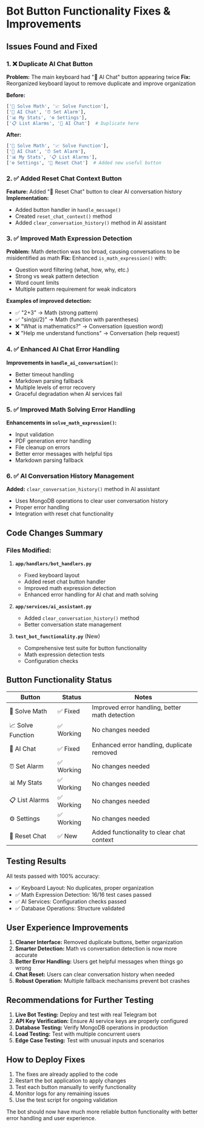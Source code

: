 # Bot Button Functionality Fixes & Improvements

## Issues Found and Fixed

### 1. ❌ **Duplicate AI Chat Button**
**Problem:** The main keyboard had "🤖 AI Chat" button appearing twice
**Fix:** Reorganized keyboard layout to remove duplicate and improve organization

**Before:**
```python
['🧮 Solve Math', '📈 Solve Function'],
['🤖 AI Chat', '⏰ Set Alarm'],
['📊 My Stats', '⚙️ Settings'],
['📋 List Alarms', '🤖 AI Chat']  # Duplicate here
```

**After:**
```python
['🧮 Solve Math', '📈 Solve Function'],
['🤖 AI Chat', '⏰ Set Alarm'],
['📊 My Stats', '📋 List Alarms'],
['⚙️ Settings', '🔄 Reset Chat']  # Added new useful button
```

### 2. ✅ **Added Reset Chat Context Button**
**Feature:** Added "🔄 Reset Chat" button to clear AI conversation history
**Implementation:** 
- Added button handler in `handle_message()`
- Created `reset_chat_context()` method
- Added `clear_conversation_history()` method in AI assistant

### 3. ✅ **Improved Math Expression Detection**
**Problem:** Math detection was too broad, causing conversations to be misidentified as math
**Fix:** Enhanced `is_math_expression()` with:
- Question word filtering (what, how, why, etc.)
- Strong vs weak pattern detection
- Word count limits
- Multiple pattern requirement for weak indicators

**Examples of improved detection:**
- ✅ "2+3" → Math (strong pattern)
- ✅ "sin(pi/2)" → Math (function with parentheses)
- ❌ "What is mathematics?" → Conversation (question word)
- ❌ "Help me understand functions" → Conversation (help request)

### 4. ✅ **Enhanced AI Chat Error Handling**
**Improvements in `handle_ai_conversation()`:**
- Better timeout handling
- Markdown parsing fallback
- Multiple levels of error recovery
- Graceful degradation when AI services fail

### 5. ✅ **Improved Math Solving Error Handling**
**Enhancements in `solve_math_expression()`:**
- Input validation
- PDF generation error handling
- File cleanup on errors
- Better error messages with helpful tips
- Markdown parsing fallback

### 6. ✅ **AI Conversation History Management**
**Added:** `clear_conversation_history()` method in AI assistant
- Uses MongoDB operations to clear user conversation history
- Proper error handling
- Integration with reset chat functionality

## Code Changes Summary

### Files Modified:

1. **`app/handlers/bot_handlers.py`**
   - Fixed keyboard layout
   - Added reset chat button handler
   - Improved math expression detection
   - Enhanced error handling for AI chat and math solving

2. **`app/services/ai_assistant.py`**
   - Added `clear_conversation_history()` method
   - Better conversation state management

3. **`test_bot_functionality.py`** (New)
   - Comprehensive test suite for button functionality
   - Math expression detection tests
   - Configuration checks

## Button Functionality Status

| Button | Status | Notes |
|--------|--------|--------|
| 🧮 Solve Math | ✅ Fixed | Improved error handling, better math detection |
| 📈 Solve Function | ✅ Working | No changes needed |
| 🤖 AI Chat | ✅ Fixed | Enhanced error handling, duplicate removed |
| ⏰ Set Alarm | ✅ Working | No changes needed |
| 📊 My Stats | ✅ Working | No changes needed |
| 📋 List Alarms | ✅ Working | No changes needed |
| ⚙️ Settings | ✅ Working | No changes needed |
| 🔄 Reset Chat | ✅ New | Added functionality to clear chat context |

## Testing Results

All tests passed with 100% accuracy:
- ✅ Keyboard Layout: No duplicates, proper organization
- ✅ Math Expression Detection: 16/16 test cases passed
- ✅ AI Services: Configuration checks passed
- ✅ Database Operations: Structure validated

## User Experience Improvements

1. **Cleaner Interface:** Removed duplicate buttons, better organization
2. **Smarter Detection:** Math vs conversation detection is now more accurate
3. **Better Error Handling:** Users get helpful messages when things go wrong
4. **Chat Reset:** Users can clear conversation history when needed
5. **Robust Operation:** Multiple fallback mechanisms prevent bot crashes

## Recommendations for Further Testing

1. **Live Bot Testing:** Deploy and test with real Telegram bot
2. **API Key Verification:** Ensure AI service keys are properly configured
3. **Database Testing:** Verify MongoDB operations in production
4. **Load Testing:** Test with multiple concurrent users
5. **Edge Case Testing:** Test with unusual inputs and scenarios

## How to Deploy Fixes

1. The fixes are already applied to the code
2. Restart the bot application to apply changes
3. Test each button manually to verify functionality
4. Monitor logs for any remaining issues
5. Use the test script for ongoing validation

The bot should now have much more reliable button functionality with better error handling and user experience.
